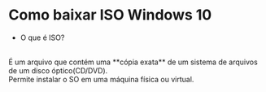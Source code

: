 # Como baixar ISO Windows 10
 
- O que é ISO?
<br>
É um arquivo que contém uma **cópia exata** de um sistema de arquivos de um disco óptico(CD/DVD).
<br>
Permite instalar o SO em uma máquina física ou virtual.
